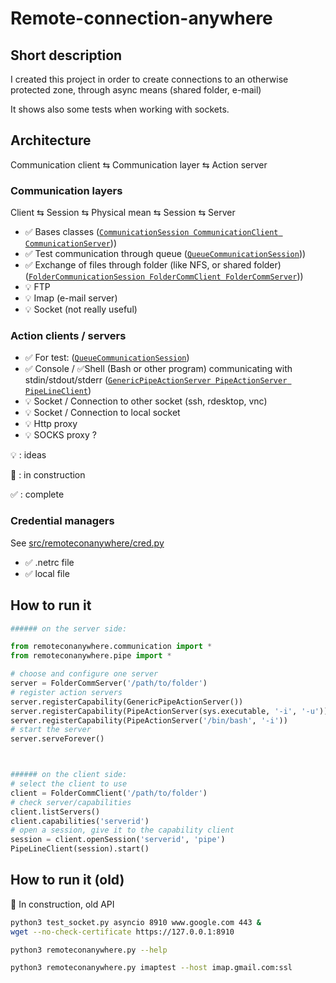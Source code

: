 # Remote-connection-anywhere

## Short description
I created this project in order to create connections to an otherwise protected zone, through async means (shared folder, e-mail)

It shows also some tests when working with sockets.

## Architecture

Communication client ⇆ Communication layer ⇆ Action server

### Communication layers

Client ⇆ Session ⇆ Physical mean ⇆ Session ⇆ Server

* ✅ Bases classes ([`CommunicationSession CommunicationClient CommunicationServer`](src/remoteconanywhere/communication.py)))
* ✅ Test communication through queue ([`QueueCommunicationSession`](src/remoteconanywhere/communication.py)))
* ✅  Exchange of files through folder (like NFS, or shared folder) ([`FolderCommunicationSession FolderCommClient FolderCommServer`](src/remoteconanywhere/communication.py)))
* 💡 FTP
* 💡  Imap (e-mail server)
* 💡 Socket (not really useful)

### Action clients / servers

* ✅ For test: ([`QueueCommunicationSession`](test/remoteconanywhere/test_communication_folder.py))
* ✅ Console / ✅Shell (Bash or other program) communicating with stdin/stdout/stderr  ([`GenericPipeActionServer PipeActionServer PipeLineClient`](src/remoteconanywhere/pipe.py))
* 💡 Socket / Connection to other socket (ssh, rdesktop, vnc)
* 💡 Socket / Connection to local socket
* 💡 Http proxy
* 💡 SOCKS proxy ?

💡 : ideas 

🚧 : in construction

✅ : complete

### Credential managers
See [src/remoteconanywhere/cred.py](src/remoteconanywhere/cred.py)
* ✅  .netrc file
* ✅ local file  

## How to run it
```python
###### on the server side:

from remoteconanywhere.communication import *
from remoteconanywhere.pipe import *

# choose and configure one server
server = FolderCommServer('/path/to/folder')
# register action servers
server.registerCapability(GenericPipeActionServer())
server.registerCapability(PipeActionServer(sys.executable, '-i', '-u'))
server.registerCapability(PipeActionServer('/bin/bash', '-i'))
# start the server
server.serveForever()



###### on the client side:
# select the client to use
client = FolderCommClient('/path/to/folder')
# check server/capabilities
client.listServers()
client.capabilities('serverid')
# open a session, give it to the capability client
session = client.openSession('serverid', 'pipe')
PipeLineClient(session).start()

```



## How to run it (old)
🚧 In construction, old API

```bash
python3 test_socket.py asyncio 8910 www.google.com 443 &
wget --no-check-certificate https://127.0.0.1:8910
```


```bash
python3 remoteconanywhere.py --help
```

```bash
python3 remoteconanywhere.py imaptest --host imap.gmail.com:ssl
```
